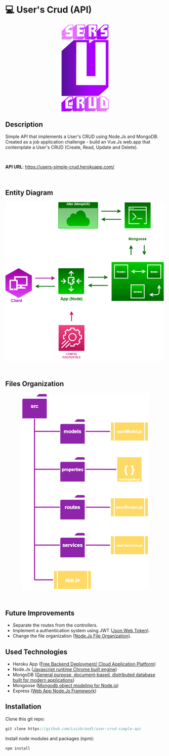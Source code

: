 # 💻 User's Crud (API)

<p align="center">
  <img src="./users-crud-min.png" width="150px" align="center"></img>
</p>

## <strong>Description</strong>

Simple API that implements a User's CRUD using Node.Js and MongoDB. Created as a job application challenge - build an Vue.Js web.app that contemplate a User's CRUD (Create, Read, Update and Delete).

<br/>

<strong>API URL</strong>: https://users-simple-crud.herokuapp.com/

<br/>

## Entity Diagram

<p align="center">
  <img src="./entity-diagram-p.png" align="center"></img>
</p>


<br/>

## Files Organization

<p align="center">
  <img src="./files-diagram.png" align="center"></img>
</p>

<br/>

## Future Improvements

- Separate the routes from the controllers.
- Implement a authentication system using JWT (<a href="https://jwt.io/">Json Web Token</a>).
- Change the file organization (<a href="https://dev.to/devlcodes/file-structure-of-a-node-project-3opk">Node.Js File Organization</a>).

## Used Technologies

- Heroku App (<a href="https://www.heroku.com/">Free Backend Deployment/ Cloud Application Platform</a>)
- Node.Js (<a href="https://nodejs.org/">Javascript runtime Chrome built engine</a>)
- MongoDB (<a href="https://www.mongodb.com/">General purpose, document-based, distributed database built for modern applications</a>)
- Mongoose (<a href="https://mongoosejs.com/">Mongodb object modeling for Node.js</a>)
- Express (<a href="https://expressjs.com/pt-br/">Web App Node.Js Framework</a>)

## Installation

Clone this git repo:
```javascript
git clone https://github.com/Luizbrandt/user-crud-simple-api
```

Install node modules and packages (npm):
```javascript
npm install
```
